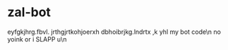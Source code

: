 # zal-bot
eyfgkjhrg.fbvl. jrthgjrtkohjoerxh dbhoibrjkg.lndrtx ,k yhl
my bot code\n
no yoink or i SLAPP u\n
